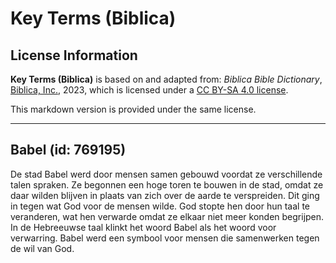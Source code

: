 # Key Terms (Biblica)

## License Information

**Key Terms (Biblica)** is based on and adapted from: _Biblica Bible Dictionary_, [Biblica, Inc.](https://www.biblica.com/), 2023, which is licensed under a [CC BY-SA 4.0 license](https://creativecommons.org/licenses/by-sa/4.0/legalcode.en).

This markdown version is provided under the same license.



--------------------------------

## Babel (id: 769195)

De stad Babel werd door mensen samen gebouwd voordat ze verschillende talen spraken. Ze begonnen een hoge toren te bouwen in de stad, omdat ze daar wilden blijven in plaats van zich over de aarde te verspreiden. Dit ging in tegen wat God voor de mensen wilde. God stopte hen door hun taal te veranderen, wat hen verwarde omdat ze elkaar niet meer konden begrijpen. In de Hebreeuwse taal klinkt het woord Babel als het woord voor verwarring. Babel werd een symbool voor mensen die samenwerken tegen de wil van God.


